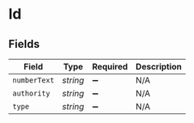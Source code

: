 # Id


## Fields

| Field              | Type               | Required           | Description        |
| ------------------ | ------------------ | ------------------ | ------------------ |
| `numberText`       | *string*           | :heavy_minus_sign: | N/A                |
| `authority`        | *string*           | :heavy_minus_sign: | N/A                |
| `type`             | *string*           | :heavy_minus_sign: | N/A                |